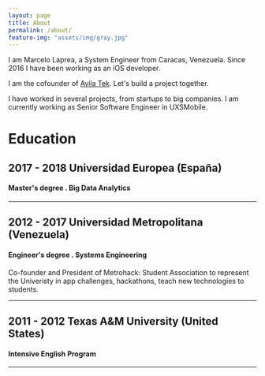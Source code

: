 ```yaml
---
layout: page
title: About
permalink: /about/
feature-img: "assets/img/gray.jpg"
---
```


I am Marcelo Laprea, a System Engineer from Caracas, Venezuela. Since 2016 I have been working as an iOS developer.

I am the cofounder of <a href="https://avilatek.dev/" target="_blank">Avila Tek</a>. Let's build a project together.

I have worked in several projects, from startups to big companies. I am currently working as Senior Software Engineer in UXSMobile.

# Education

## **2017 - 2018** Universidad Europea (España)

#### Master's degree . Big Data Analytics

---

## **2012 - 2017** Universidad Metropolitana (Venezuela)

#### Engineer's degree . Systems Engineering

Co-founder and President of Metrohack: Student Association to represent the Univeristy in app challenges, hackathons, teach new technologies to students.

---

## **2011 - 2012** Texas A&M University (United States)

#### Intensive English Program

---
